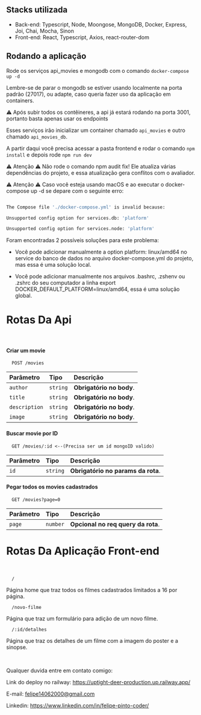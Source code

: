  ## Stacks utilizada 

- Back-end: Typescript, Node, Moongose, MongoDB, Docker, Express, Joi, Chai, Mocha, Sinon
- Front-end: React, Typescript, Axios, react-router-dom

## Rodando a aplicação

Rode os serviços api_movies e mongodb com o comando 
```docker-compose up -d```

Lembre-se de parar o mongodb se estiver usando localmente na porta padrão (27017), ou adapte, caso queria fazer uso da aplicação em containers.

:warning: Após subir todos os contêineres, a api já estará rodando na porta 3001, portanto basta apenas usar os endpoints

Esses serviços irão inicializar um container chamado ```api_movies``` e outro chamado ```api_movies_db```. 

A partir daqui você precisa acessar a pasta frontend e rodar o comando ```npm install``` e depois rode ```npm run dev```

:warning: Atenção :warning: Não rode o comando npm audit fix! Ele atualiza várias dependências do projeto, e essa atualização gera conflitos com o avaliador. 

:warning: Atenção :warning: Caso você esteja usando macOS e ao executar o docker-compose up -d se depare com o seguinte erro: 

```bash 

The Compose file './docker-compose.yml' is invalid because: 

Unsupported config option for services.db: 'platform' 

Unsupported config option for services.node: 'platform' 

``` 

Foram encontradas 2 possíveis soluções para este problema: 

* Você pode adicionar manualmente a option platform: linux/amd64 no service do banco de dados no arquivo docker-compose.yml do projeto, mas essa é uma solução local. 

* Você pode adicionar manualmente nos arquivos .bashrc, .zshenv ou .zshrc do seu computador a linha export DOCKER_DEFAULT_PLATFORM=linux/amd64, essa é uma solução global. 

# Rotas Da Api
<br/>

#### Criar um movie
```http
  POST /movies
```

| Parâmetro   | Tipo       | Descrição                           |
| :---------- | :--------- | :---------------------------------- |
| `author` | `string` | **Obrigatório no body**. |
| `title` | `string` | **Obrigatório no body**. |
| `description` | `string` | **Obrigatório no body**. |
| `image` | `string` | **Obrigatório no body**. |

#### Buscar movie por ID

```http
  GET /movies/:id <--(Precisa ser um id mongoID valido)
  ```
| Parâmetro   | Tipo       | Descrição                                   |
| :---------- | :--------- | :------------------------------------------ |
| `id`      | `string` | **Obrigatório no params da rota**.  |

#### Pegar todos os movies cadastrados

```http
  GET /movies?page=0
  ```

  | Parâmetro   | Tipo       | Descrição                                   |
| :---------- | :--------- | :------------------------------------------ |
| `page`      | `number` | **Opcional no req query da rota**.  |


# Rotas Da Aplicação Front-end
<br/>

```http
  /
  ```
Página home que traz todos os filmes cadastrados limitados a 16 por página.

```http
  /novo-filme
  ```
Página que traz um formulário para adição de um novo filme.

```http
  /:id/detalhes
  ```
Página que traz os detalhes de um filme com a imagem do poster e a sinopse.

<br />

Qualquer duvida entre em contato comigo:

Link do deploy no railway: https://uptight-deer-production.up.railway.app/

E-mail: felipe14062000@gmail.com

Linkedin: https://www.linkedin.com/in/felipe-pinto-coder/
